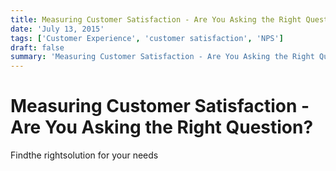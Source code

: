 ```yaml
---
title: Measuring Customer Satisfaction - Are You Asking the Right Question?
date: 'July 13, 2015'
tags: ['Customer Experience', 'customer satisfaction', 'NPS']
draft: false
summary: 'Measuring Customer Satisfaction - Are You Asking the Right Question?'
---
```


# Measuring Customer Satisfaction - Are You Asking the Right Question?

Findthe rightsolution for your needs
